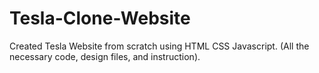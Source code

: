 # Tesla-Clone-Website
Created Tesla Website from scratch using  HTML CSS Javascript.  (All the necessary code, design files, and instruction).

